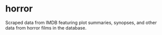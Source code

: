 # horror
Scraped data from IMDB featuring plot summaries, synopses, and other data from horror films in the database. 
